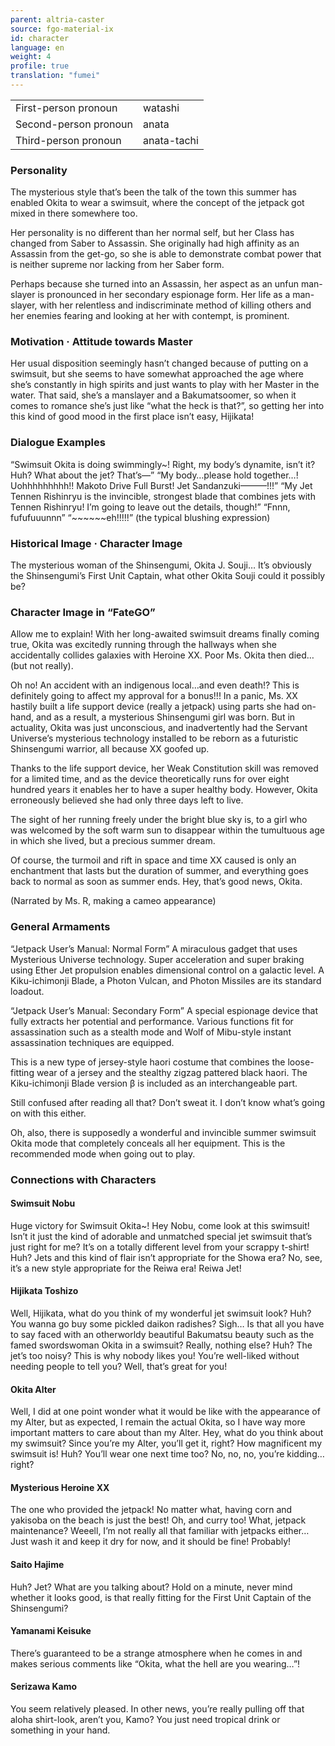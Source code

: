 ```yaml
---
parent: altria-caster
source: fgo-material-ix
id: character
language: en
weight: 4
profile: true
translation: "fumei"
---
```


<table>
  <tr><td>First-person pronoun</td><td>watashi</td></tr>
  <tr><td>Second-person pronoun</td><td>anata</td></tr>
  <tr><td>Third-person pronoun</td><td>anata-tachi</td></tr>
</table>

### Personality

The mysterious style that’s been the talk of the town this summer has enabled Okita to wear a swimsuit, where the concept of the jetpack got mixed in there somewhere too.

Her personality is no different than her normal self, but her Class has changed from Saber to Assassin. She originally had high affinity as an Assassin from the get-go, so she is able to demonstrate combat power that is neither supreme nor lacking from her Saber form.

Perhaps because she turned into an Assassin, her aspect as an unfun man-slayer is pronounced in her secondary espionage form. Her life as a man-slayer, with her relentless and indiscriminate method of killing others and her enemies fearing and looking at her with contempt, is prominent.

### Motivation · Attitude towards Master

Her usual disposition seemingly hasn’t changed because of putting on a swimsuit, but she seems to have somewhat approached the age where she’s constantly in high spirits and just wants to play with her Master in the water.
That said, she’s a manslayer and a Bakumatsoomer, so when it comes to romance she’s just like “what the heck is that?”, so getting her into this kind of good mood in the first place isn’t easy, Hijikata!

### Dialogue Examples

“Swimsuit Okita is doing swimmingly~! Right, my body’s dynamite, isn’t it? Huh? What about the jet? That’s—”
“My body…please hold together…! Uohhhhhhhhh!! Makoto Drive Full Burst! Jet Sandanzuki———!!!”
“My Jet Tennen Rishinryu is the invincible, strongest blade that combines jets with Tennen Rishinryu! I’m going to leave out the details, though!”
“Fnnn, fufufuuunnn”
“~~~~~~eh!!!!!” (the typical blushing expression)

### Historical Image · Character Image

The mysterious woman of the Shinsengumi, Okita J. Souji… It’s obviously the Shinsengumi’s First Unit Captain, what other Okita Souji could it possibly be?

### Character Image in “FateGO”

Allow me to explain! With her long-awaited swimsuit dreams finally coming true, Okita was excitedly running through the hallways when she accidentally collides galaxies with Heroine XX. Poor Ms. Okita then died…(but not really).

Oh no! An accident with an indigenous local…and even death!? This is definitely going to affect my approval for a bonus!!! In a panic, Ms. XX hastily built a life support device (really a jetpack) using parts she had on-hand, and as a result, a mysterious Shinsengumi girl was born. But in actuality, Okita was just unconscious, and inadvertently had the Servant Universe’s mysterious technology installed to be reborn as a futuristic Shinsengumi warrior, all because XX goofed up.

Thanks to the life support device, her Weak Constitution skill was removed for a limited time, and as the device theoretically runs for over eight hundred years it enables her to have a super healthy body. However, Okita erroneously believed she had only three days left to live.

The sight of her running freely under the bright blue sky is, to a girl who was welcomed by the soft warm sun to disappear within the tumultuous age in which she lived, but a precious summer dream.

Of course, the turmoil and rift in space and time XX caused is only an enchantment that lasts but the duration of summer, and everything goes back to normal as soon as summer ends. Hey, that’s good news, Okita.

(Narrated by Ms. R, making a cameo appearance)

### General Armaments

“Jetpack User’s Manual: Normal Form” A miraculous gadget that uses Mysterious Universe technology. Super acceleration and super braking using Ether Jet propulsion enables dimensional control on a galactic level. A Kiku-ichimonji Blade, a Photon Vulcan, and Photon Missiles are its standard loadout.

“Jetpack User’s Manual: Secondary Form” A special espionage device that fully extracts her potential and performance. Various functions fit for assassination such as a stealth mode and Wolf of Mibu-style instant assassination techniques are equipped.

This is a new type of jersey-style haori costume that combines the loose-fitting wear of a jersey and the stealthy zigzag pattered black haori. The Kiku-ichimonji Blade version β is included as an interchangeable part.

Still confused after reading all that? Don’t sweat it. I don’t know what’s going on with this either.

Oh, also, there is supposedly a wonderful and invincible summer swimsuit Okita mode that completely conceals all her equipment. This is the recommended mode when going out to play.

### Connections with Characters

#### Swimsuit Nobu

Huge victory for Swimsuit Okita~! Hey Nobu, come look at this swimsuit! Isn’t it just the kind of adorable and unmatched special jet swimsuit that’s just right for me? It’s on a totally different level from your scrappy t-shirt! Huh? Jets and this kind of flair isn’t appropriate for the Showa era? No, see, it’s a new style appropriate for the Reiwa era! Reiwa Jet!

#### Hijikata Toshizo

Well, Hijikata, what do you think of my wonderful jet swimsuit look? Huh? You wanna go buy some pickled daikon radishes? Sigh… Is that all you have to say faced with an otherworldy beautiful Bakumatsu beauty such as the famed swordswoman Okita in a swimsuit? Really, nothing else? Huh? The jet’s too noisy? This is why nobody likes you! You’re well-liked without needing people to tell you? Well, that’s great for you!

#### Okita Alter

Well, I did at one point wonder what it would be like with the appearance of my Alter, but as expected, I remain the actual Okita, so I have way more important matters to care about than my Alter. Hey, what do you think about my swimsuit? Since you’re my Alter, you’ll get it, right? How magnificent my swimsuit is! Huh? You’ll wear one next time too? No, no, no, you’re kidding…right?

#### Mysterious Heroine XX

The one who provided the jetpack! No matter what, having corn and yakisoba on the beach is just the best! Oh, and curry too! What, jetpack maintenance? Weeell, I’m not really all that familiar with jetpacks either… Just wash it and keep it dry for now, and it should be fine! Probably!

#### Saito Hajime

Huh? Jet? What are you talking about? Hold on a minute, never mind whether it looks good, is that really fitting for the First Unit Captain of the Shinsengumi?

#### Yamanami Keisuke

There’s guaranteed to be a strange atmosphere when he comes in and makes serious comments like “Okita, what the hell are you wearing…”!

#### Serizawa Kamo

You seem relatively pleased. In other news, you’re really pulling off that aloha shirt-look, aren’t you, Kamo? You just need tropical drink or something in your hand.
